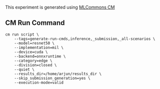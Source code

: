 This experiment is generated using [MLCommons CM](https://github.com/mlcommons/ck)
## CM Run Command
```
cm run script \
	--tags=generate-run-cmds,inference,_submission,_all-scenarios \
	--model=resnet50 \
	--implementation=mil \
	--device=cuda \
	--backend=onnxruntime \
	--category=edge \
	--division=closed \
	--quiet \
	--results_dir=/home/arjun/results_dir \
	--skip_submission_generation=yes \
	--execution-mode=valid
```